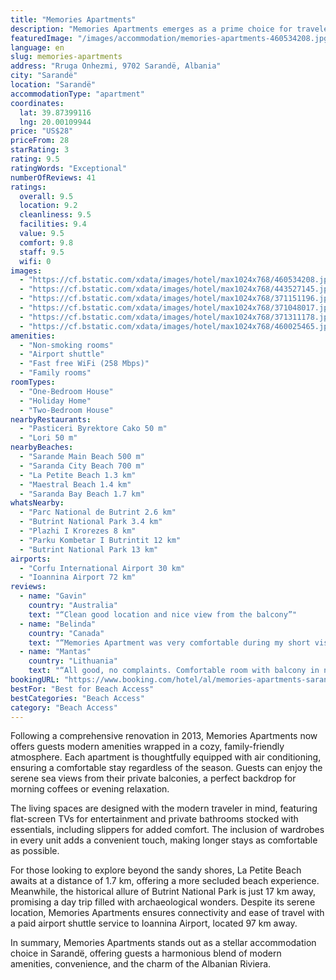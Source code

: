 ```yaml
---
title: "Memories Apartments"
description: "Memories Apartments emerges as a prime choice for travelers seeking a blend of comfort and convenience in the heart of Sarandë."
featuredImage: "/images/accommodation/memories-apartments-460534208.jpg"
language: en
slug: memories-apartments
address: "Rruga Onhezmi, 9702 Sarandë, Albania"
city: "Sarandë"
location: "Sarandë"
accommodationType: "apartment"
coordinates:
  lat: 39.87399116
  lng: 20.00109944
price: "US$28"
priceFrom: 28
starRating: 3
rating: 9.5
ratingWords: "Exceptional"
numberOfReviews: 41
ratings:
  overall: 9.5
  location: 9.2
  cleanliness: 9.5
  facilities: 9.4
  value: 9.5
  comfort: 9.8
  staff: 9.5
  wifi: 0
images:
  - "https://cf.bstatic.com/xdata/images/hotel/max1024x768/460534208.jpg?k=8583868262dd69296d8a8e8e1fe950dffb4e367932378bd53f153e08f790456b&o=&hp=1"
  - "https://cf.bstatic.com/xdata/images/hotel/max1024x768/443527145.jpg?k=5304549f776145e69160ad19abca3ef7c1244bbd828cb5a242084bb34c4c20b9&o=&hp=1"
  - "https://cf.bstatic.com/xdata/images/hotel/max1024x768/371151196.jpg?k=433f585bffe770d5b5b8e560350a0772d4b48b241f311e93403b782d1e25c380&o=&hp=1"
  - "https://cf.bstatic.com/xdata/images/hotel/max1024x768/371048017.jpg?k=6e53f1b20221480ddd7b9b38d0287d0bcb1ccba3703ff1c9e601898be29eb656&o=&hp=1"
  - "https://cf.bstatic.com/xdata/images/hotel/max1024x768/371311178.jpg?k=a9e240483d40150b9bfe9359dda18752e20497d68868e654aecd7414b664946a&o=&hp=1"
  - "https://cf.bstatic.com/xdata/images/hotel/max1024x768/460025465.jpg?k=2bdd93aff50c92881c486fe3d543e998ee975ca30c4e21ea8e0e6321ab388f8a&o=&hp=1"
amenities:
  - "Non-smoking rooms"
  - "Airport shuttle"
  - "Fast free WiFi (258 Mbps)"
  - "Family rooms"
roomTypes:
  - "One-Bedroom House"
  - "Holiday Home"
  - "Two-Bedroom House"
nearbyRestaurants:
  - "Pasticeri Byrektore Cako 50 m"
  - "Lori 50 m"
nearbyBeaches:
  - "Sarande Main Beach 500 m"
  - "Saranda City Beach 700 m"
  - "La Petite Beach 1.3 km"
  - "Maestral Beach 1.4 km"
  - "Saranda Bay Beach 1.7 km"
whatsNearby:
  - "Parc National de Butrint 2.6 km"
  - "Butrint National Park 3.4 km"
  - "Plazhi I Krorezes 8 km"
  - "Parku Kombetar I Butrintit 12 km"
  - "Butrint National Park 13 km"
airports:
  - "Corfu International Airport 30 km"
  - "Ioannina Airport 72 km"
reviews:
  - name: "Gavin"
    country: "Australia"
    text: "“Clean good location and nice view from the balcony”"
  - name: "Belinda"
    country: "Canada"
    text: "“Memories Apartment was very comfortable during my short visit to Saranda :) It was ideally located just a short walk to the ferry dock and to the main boulevard for Saranda Beach and plenty of restaurants and bars. The room was very clean with a...”"
  - name: "Mantas"
    country: "Lithuania"
    text: "“All good, no complaints. Comfortable room with balcony in nice location. I would stay here again.”"
bookingURL: "https://www.booking.com/hotel/al/memories-apartments-sarande.en-gb.html?aid=8035640"
bestFor: "Best for Beach Access"
bestCategories: "Beach Access"
category: "Beach Access"
---
```


Following a comprehensive renovation in 2013, Memories Apartments now offers guests modern amenities wrapped in a cozy, family-friendly atmosphere. Each apartment is thoughtfully equipped with air conditioning, ensuring a comfortable stay regardless of the season. Guests can enjoy the serene sea views from their private balconies, a perfect backdrop for morning coffees or evening relaxation.

The living spaces are designed with the modern traveler in mind, featuring flat-screen TVs for entertainment and private bathrooms stocked with essentials, including slippers for added comfort. The inclusion of wardrobes in every unit adds a convenient touch, making longer stays as comfortable as possible.

For those looking to explore beyond the sandy shores, La Petite Beach awaits at a distance of 1.7 km, offering a more secluded beach experience. Meanwhile, the historical allure of Butrint National Park is just 17 km away, promising a day trip filled with archaeological wonders. Despite its serene location, Memories Apartments ensures connectivity and ease of travel with a paid airport shuttle service to Ioannina Airport, located 97 km away.

In summary, Memories Apartments stands out as a stellar accommodation choice in Sarandë, offering guests a harmonious blend of modern amenities, convenience, and the charm of the Albanian Riviera.